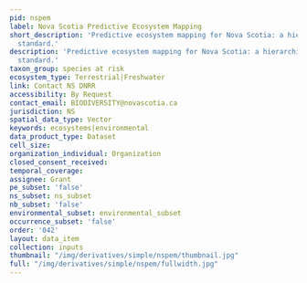 ```yaml
---
pid: nspem
label: Nova Scotia Predictive Ecosystem Mapping
short_description: 'Predictive ecosystem mapping for Nova Scotia: a hierarchical classification
  standard.'
description: 'Predictive ecosystem mapping for Nova Scotia: a hierarchical classification
  standard.'
taxon_group: species at risk
ecosystem_type: Terrestrial|Freshwater
link: Contact NS DNRR
accessibility: By Request
contact_email: BIODIVERSITY@novascotia.ca
jurisdiction: NS
spatial_data_type: Vector
keywords: ecosystems|environmental
data_product_type: Dataset
cell_size: 
organization_individual: Organization
closed_consent_received: 
temporal_coverage: 
assignee: Grant
pe_subset: 'false'
ns_subset: ns_subset
nb_subset: 'false'
environmental_subset: environmental_subset
occurrence_subset: 'false'
order: '042'
layout: data_item
collection: inputs
thumbnail: "/img/derivatives/simple/nspem/thumbnail.jpg"
full: "/img/derivatives/simple/nspem/fullwidth.jpg"
---
```


